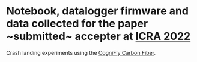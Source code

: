 # Notebook, datalogger firmware and data collected for the paper ~submitted~ accepter at [ICRA 2022](https://www.icra2022.org/)
Crash landing experiments using the [CogniFly Carbon Fiber](https://github.com/thecognifly/CogniFly-STL/tree/649340f9cae047e717b986510bd4be7e9a7c47d5).

